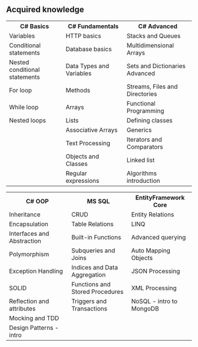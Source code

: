 
<h2>Acquired knowledge</h2>
<table>
  <tr>
    <th>C# Basics</th>
    <th>C# Fundamentals</th>
    <th>C# Advanced</th>
  </tr>
  <tr>
    <td>Variables</td>
    <td>HTTP basics</td>
    <td>Stacks and Queues</td>
  </tr>
  <tr>
    <td>Conditional statements</td>
    <td>Database basics</td>
    <td>Multidimensional Arrays</td>
  </tr>
  <tr>
    <td>Nested conditional statements</td>
    <td>Data Types and Variables&nbsp;&nbsp;&nbsp;&nbsp;&nbsp;&nbsp;</td>
    <td>Sets and Dictionaries Advanced</td>
  </tr>
  <tr>
    <td>For loop</td>
    <td>Methods</td>
    <td>Streams, Files and Directories</td>
  </tr>
  <tr>
    <td>While loop</td>
    <td>Arrays</td>
    <td>Functional Programming</td>
  </tr>
  <tr>
    <td>Nested loops</td>
    <td>Lists</td>
    <td>Defining classes</td>
  </tr>
  <tr>
    <td></td>
    <td>Associative Arrays</td>
    <td>Generics</td>
  </tr>
  <tr>
    <td></td>
    <td>Text Processing</td>
    <td>Iterators and Comparators</td>
  </tr>
  <tr>
    <td></td>
    <td>Objects and Classes</td>
    <td>Linked list</td>
  </tr>
  <tr>
    <td></td>
    <td>Regular expressions</td>
    <td>Algorithms introduction</td>
  </tr>
</table>

<table>
  <tr>
    <th>C# OOP</th>
    <th>MS SQL</th>
    <th>EntityFramework Core</th>
  </tr>
  <tr>
    <td>Inheritance</td>
    <td>CRUD</td>
    <td>Entity Relations</td>
  </tr>
  <tr>
    <td>Encapsulation</td>
    <td>Table Relations</td>
    <td>LINQ</td>
  </tr>
  <tr>
    <td>Interfaces and Abstraction&nbsp;&nbsp;&nbsp;&nbsp;&nbsp;&nbsp;&nbsp;</td>
    <td>Built-in Functions</td>
    <td>Advanced querying</td>
  </tr>
  <tr>
    <td>Polymorphism</td>
    <td>Subqueries and Joins</td>
    <td>Auto Mapping Objects</td>
  </tr>
  <tr>
    <td>Exception Handling</td>
    <td>Indices and Data Aggregation</td>
    <td>JSON Processing</td>
  </tr>
  <tr>
    <td>SOLID</td>
    <td>Functions and Stored Procedures</td>
    <td>XML Processing</td>
  </tr>
  <tr>
    <td>Reflection and attributes</td>
    <td>Triggers and Transactions</td>
    <td>NoSQL - intro to MongoDB</td>
  </tr>
  <tr>
    <td>Mocking and TDD</td>
    <td></td>
    <td></td>
  </tr>
  <tr>
    <td>Design Patterns - intro</td>
    <td></td>
    <td></td>
  </tr>
</table>
